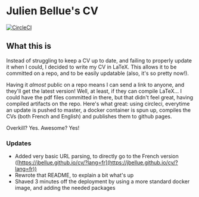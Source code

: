# Julien Bellue's CV

[![CircleCI](https://circleci.com/gh/jbellue/cv/tree/master.svg?style=shield)](https://circleci.com/gh/jbellue/cv/tree/master)

## What this is

Instead of struggling to keep a CV up to date, and failing to properly update it when I could, I decided to write my CV in LaTeX. This allows it to be committed on a repo, and to be easily updatable (also, it's so pretty now!).

Having it _almost_ public on a repo means I can send a link to anyone, and they'll get the latest version! Well, at least, if they can compile LaTeX... I could have the pdf files committed in there, but that didn't feel great, having compiled artifacts on the repo. Here's what great: using circleci, everytime an update is pushed to master, a docker container is spun up, compiles the CVs (both French and English) and publishes them to github pages.

Overkill? Yes. Awesome? Yes!

### Updates

* Added very basic URL parsing, to directly go to the French version ([https://jbellue.github.io/cv/?lang=fr](https://jbellue.github.io/cv/?lang=fr))
* Rewrote that README, to explain a bit what's up
* Shaved 3 minutes off the deployment by using a more standard docker image, and adding the needed packages